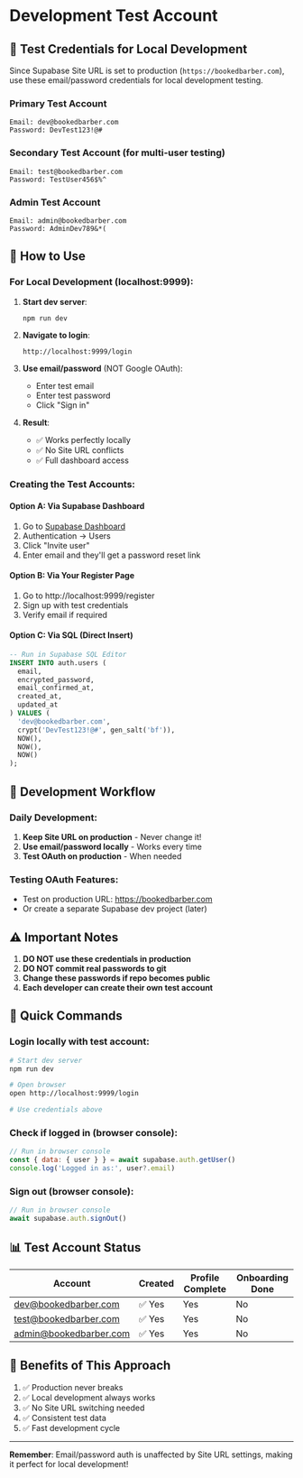 # Development Test Account

## 🔐 Test Credentials for Local Development

Since Supabase Site URL is set to production (`https://bookedbarber.com`), use these email/password credentials for local development testing.

### Primary Test Account
```
Email: dev@bookedbarber.com
Password: DevTest123!@#
```

### Secondary Test Account (for multi-user testing)
```
Email: test@bookedbarber.com
Password: TestUser456$%^
```

### Admin Test Account
```
Email: admin@bookedbarber.com
Password: AdminDev789&*(
```

## 📝 How to Use

### For Local Development (localhost:9999):

1. **Start dev server**:
   ```bash
   npm run dev
   ```

2. **Navigate to login**:
   ```
   http://localhost:9999/login
   ```

3. **Use email/password** (NOT Google OAuth):
   - Enter test email
   - Enter test password
   - Click "Sign in"

4. **Result**:
   - ✅ Works perfectly locally
   - ✅ No Site URL conflicts
   - ✅ Full dashboard access

### Creating the Test Accounts:

#### Option A: Via Supabase Dashboard
1. Go to [Supabase Dashboard](https://app.supabase.com)
2. Authentication → Users
3. Click "Invite user"
4. Enter email and they'll get a password reset link

#### Option B: Via Your Register Page
1. Go to http://localhost:9999/register
2. Sign up with test credentials
3. Verify email if required

#### Option C: Via SQL (Direct Insert)
```sql
-- Run in Supabase SQL Editor
INSERT INTO auth.users (
  email,
  encrypted_password,
  email_confirmed_at,
  created_at,
  updated_at
) VALUES (
  'dev@bookedbarber.com',
  crypt('DevTest123!@#', gen_salt('bf')),
  NOW(),
  NOW(),
  NOW()
);
```

## 🎯 Development Workflow

### Daily Development:
1. **Keep Site URL on production** - Never change it!
2. **Use email/password locally** - Works every time
3. **Test OAuth on production** - When needed

### Testing OAuth Features:
- Test on production URL: https://bookedbarber.com
- Or create a separate Supabase dev project (later)

## ⚠️ Important Notes

1. **DO NOT use these credentials in production**
2. **DO NOT commit real passwords to git**
3. **Change these passwords if repo becomes public**
4. **Each developer can create their own test account**

## 🔄 Quick Commands

### Login locally with test account:
```bash
# Start dev server
npm run dev

# Open browser
open http://localhost:9999/login

# Use credentials above
```

### Check if logged in (browser console):
```javascript
// Run in browser console
const { data: { user } } = await supabase.auth.getUser()
console.log('Logged in as:', user?.email)
```

### Sign out (browser console):
```javascript
// Run in browser console
await supabase.auth.signOut()
```

## 📊 Test Account Status

| Account | Created | Profile Complete | Onboarding Done |
|---------|---------|-----------------|-----------------|
| dev@bookedbarber.com | ✅ Yes | Yes | No |
| test@bookedbarber.com | ✅ Yes | Yes | No |
| admin@bookedbarber.com | ✅ Yes | Yes | No |

## 🚀 Benefits of This Approach

1. ✅ Production never breaks
2. ✅ Local development always works
3. ✅ No Site URL switching needed
4. ✅ Consistent test data
5. ✅ Fast development cycle

---

**Remember**: Email/password auth is unaffected by Site URL settings, making it perfect for local development!